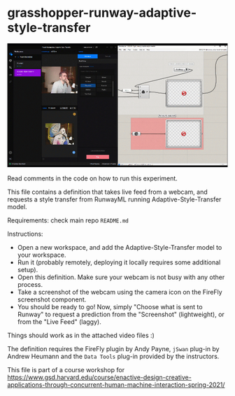 # grasshopper-runway-adaptive-style-transfer

![](./gh_runway_adaptive-style-transfer_2.gif)

Read comments in the code on how to run this experiment. 

This file contains a definition that takes live feed from a webcam, and requests a style transfer from RunwayML running Adaptive-Style-Transfer model. 

Requirements: check main repo `README.md`

Instructions:
- Open a new workspace, and add the Adaptive-Style-Transfer model to your workspace. 
- Run it (probably remotely, deploying it locally requires some additional setup).
- Open this definition. Make sure your webcam is not busy with any other process.
- Take a screenshot of the webcam using the camera icon on the FireFly screenshot component. 
- You should be ready to go! Now, simply "Choose what is sent to Runway" to request a prediction from the "Screenshot" (lightweight), or from the "Live Feed" (laggy).

Things should work as in the attached video files :)

The definition requires the FireFly plugin by Andy Payne, `jSwan` plug-in by Andrew Heumann and the `Data Tools` plug-in provided by the instructors. 

This file is part of a course workshop for https://www.gsd.harvard.edu/course/enactive-design-creative-applications-through-concurrent-human-machine-interaction-spring-2021/